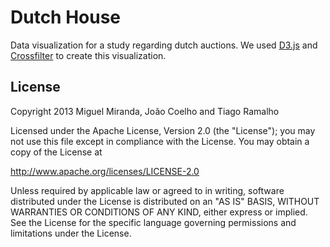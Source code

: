 # Dutch House

Data visualization for a study regarding dutch auctions.
We used [D3.js](d3js.org) and [Crossfilter](square.github.io/crossfilter) to create this visualization. 

## License

Copyright 2013 Miguel Miranda, João Coelho and Tiago Ramalho

Licensed under the Apache License, Version 2.0 (the "License");
you may not use this file except in compliance with the License.
You may obtain a copy of the License at

http://www.apache.org/licenses/LICENSE-2.0

Unless required by applicable law or agreed to in writing, software
distributed under the License is distributed on an "AS IS" BASIS,
WITHOUT WARRANTIES OR CONDITIONS OF ANY KIND, either express or implied.
See the License for the specific language governing permissions and
limitations under the License.

